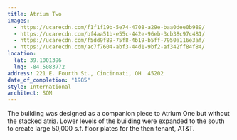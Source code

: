 ```yaml
---
title: Atrium Two
images:
  - https://ucarecdn.com/f1f1f19b-5e74-4708-a29e-baa0dee0b989/
  - https://ucarecdn.com/bf4aa51b-e55c-442e-96eb-3cb38c97c481/
  - https://ucarecdn.com/f5dd9f89-75f8-4b19-b5ff-7950a116e3af/
  - https://ucarecdn.com/ac7f7604-abf3-44d1-9bf2-af342ff84f84/
location:
  lat: 39.1001396
  lng: -84.5083772
address: 221 E. Fourth St., Cincinnati, OH  45202
date_of_completion: "1985"
style: International
architect: SOM
---
```


The building was designed as a companion piece to Atrium One but without the stacked atria. Lower levels of the building were expanded to the south to create large 50,000 s.f. floor plates for the then tenant, AT&T.
